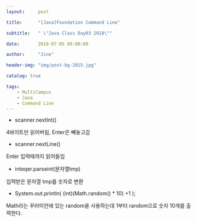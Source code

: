 ```yaml
---
layout:     post

title:      "[Java]Foundation Command Line"

subtitle:   " \"Java Class Day03 2018\""

date:       2018-07-05 09:00:00

author:     "Jine"

header-img: "img/post-bg-2015.jpg"

catalog: true

tags:
    - MultiCampus
    - Java
    - Command Line
---
```



- scanner.nextInt()

4바이트만 읽어버림, Enter은 빼놓고감

- scanner.nextLine()

Enter 입력때까지 읽어들임

- inteqer.parseint(문자열tmp)

입력받은 문자열 tmp를 숫자로 변환

- System.out.println( (int)(Math.random() * 10) +1 );

Math라는 꾸러미안에 있는 random을 사용하는데 1부터 random으로 숫자 10개를 출력한다.
